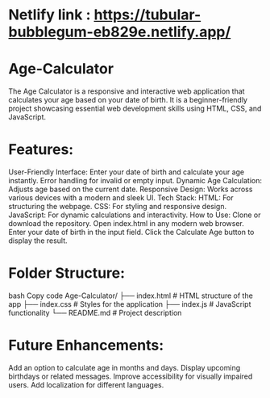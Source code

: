 # Netlify link : https://tubular-bubblegum-eb829e.netlify.app/
# Age-Calculator
The Age Calculator is a responsive and interactive web application that calculates your age based on your date of birth. It is a beginner-friendly project showcasing essential web development skills using HTML, CSS, and JavaScript.

# Features:
User-Friendly Interface:
Enter your date of birth and calculate your age instantly.
Error handling for invalid or empty input.
Dynamic Age Calculation: Adjusts age based on the current date.
Responsive Design: Works across various devices with a modern and sleek UI.
Tech Stack:
HTML: For structuring the webpage.
CSS: For styling and responsive design.
JavaScript: For dynamic calculations and interactivity.
How to Use:
Clone or download the repository.
Open index.html in any modern web browser.
Enter your date of birth in the input field.
Click the Calculate Age button to display the result.

# Folder Structure:
bash
Copy code
Age-Calculator/
├── index.html        # HTML structure of the app
├── index.css         # Styles for the application
├── index.js          # JavaScript functionality
└── README.md         # Project description

# Future Enhancements:
Add an option to calculate age in months and days.
Display upcoming birthdays or related messages.
Improve accessibility for visually impaired users.
Add localization for different languages.
